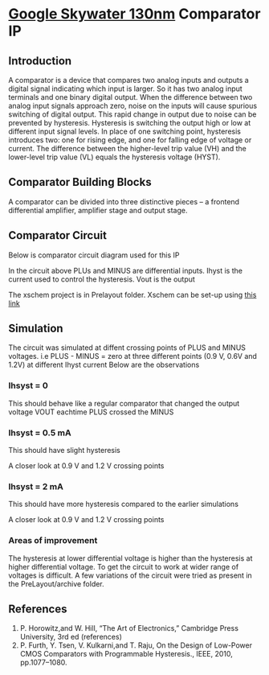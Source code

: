 # [Google Skywater 130nm](https://github.com/google/skywater-pdk) Comparator IP

## Introduction
A comparator is a device that compares two analog inputs and outputs a digital signal indicating which input is larger. So it has two analog input terminals and one binary digital output. 
When the difference between two analog input signals approach zero, noise on the inputs will cause spurious switching of digital output. This rapid change in output due to noise can be prevented by hysteresis. Hysteresis is switching the output high or low at different input signal levels. In place of one switching point, hysteresis introduces two: one for rising edge, and one for falling edge of voltage or current. The difference between the higher-level trip value (VH) and the lower-level trip value (VL) equals the hysteresis voltage (HYST).

## Comparator Building Blocks
A comparator can be divided into three distinctive pieces – a frontend differential amplifier, amplifier stage and output stage.

## Comparator Circuit
Below is comparator circuit diagram used for this IP
[](Images/CircuitDiagram.png)

In the circuit above PLUs and MINUS are differential inputs.
Ihyst is the current used to control the hysteresis.
Vout is the output

The xschem project is in Prelayout folder.
Xschem can be set-up using [this link](https://www.youtube.com/watch?v=jXmmxO8WG8s)

## Simulation
The circuit was simulated at diffent crossing points of PLUS and MINUS voltages. i.e PLUS - MINUS = zero at three different points (0.9 V, 0.6V and 1.2V) at different Ihyst current
Below are the observations

### Ihsyst = 0
This should behave like a regular comparator that changed the output voltage VOUT eachtime PLUS crossed the MINUS
[](Images/ngspice_zero_ihyst.png)

### Ihsyst = 0.5 mA
This should have slight hysteresis
[](Images/ngspice_0.5m_ihyst_all.png)

A closer look at 0.9 V and 1.2 V crossing points
[](Images/ngspice_0.5m_ihyst_closeup_0.9v.png)
[](Images/ngspice_0.5m_ihyst_closeup_1.2v.png)

### Ihsyst = 2 mA
This should have more hysteresis compared to the earlier simulations
[](Images/ngspice_2m_ihyst_all.png)

A closer look at 0.9 V and 1.2 V crossing points
[](Images/ngspice_2m_ihyst_closeup_0.9v.png)
[](Images/ngspice_2m_ihyst_closeup_1.2v.png)

### Areas of improvement
The hysteresis at lower differential voltage is higher than the hysteresis at higher differential voltage. To get the circuit to work at wider range of voltages is difficult. 
A few variations of the circuit were tried as present in the PreLayout/archive folder. 

## References
1. P. Horowitz,and W. Hill, “The Art of Electronics,” Cambridge Press University, 3rd ed (references) 
2. P. Furth, Y. Tsen, V. Kulkarni,and T. Raju, On the Design of Low-Power CMOS Comparators with Programmable Hysteresis., IEEE, 2010, pp.1077–1080.
